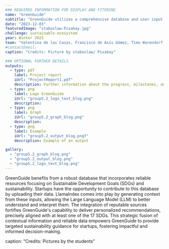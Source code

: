 ```yaml
---
### REQUIRED INFORMATION FOR DISPLAY AND FITERING
name: "GreenGuide"
subtitle: "GreenGuide utilizes a comprehensive database and user input to offer personalized sustainability recommendations aligned with SDGs for startups with AI."
date: "2023-12-03"
featuredImage: "staboslaw-Pixabay.jpg"
challenge: sustainable-ecosystem
year: Winter 2023
team: "Valentina de las Casas, Francisco de Asís Gómez, Timo Warendorf, Maria Federer"
#contactEmail:
caption: "Credits: Picture by staboslaw/ Pixabay"

### OPTIONAL FURTHER DETAILS
outputs:
  - type: pdf
    label: Project report
    iUrl: "ProjectReport1.pdf"
    description: Further information about the progress, milestones, and roadblocks.
  - type: png
    label: Logo GreenGuide
    iUrl: "group5.2_logo_text_blog.png"
    description:
  - type: png
    label: Graph
    iUrl: "group5.2_graph_blog.png"
    description:
  - type: png
    label: Example
    iUrl: "group5.2_output_blog.pngf"
    description: Example of an output

gallery:
  - "group5.2_graph_blog.png"
  - "group5.2_output_blog.png"
  - "group5.2_logo_text_blog.png"
---
```


GreenGuide benefits from a robust database that incorporates reliable resources focusing on Sustainable Development Goals (SDGs) and sustainability. Startups have the opportunity to contribute to this database by uploading their data. LlamaIndex comes into play by generating context from these inputs, allowing the Large Language Model (LLM) to better understand and interpret them. The integration of reputable sources fortifies GreenGuide's capability to deliver personalized recommendations, precisely aligned with at least one of the 17 SDGs. This strategic fusion of contextual information and reliable data empowers GreenGuide to provide targeted sustainability guidance for startups, fostering impactful and informed decision-making.

caption: "Credits: Pictures by the students"
